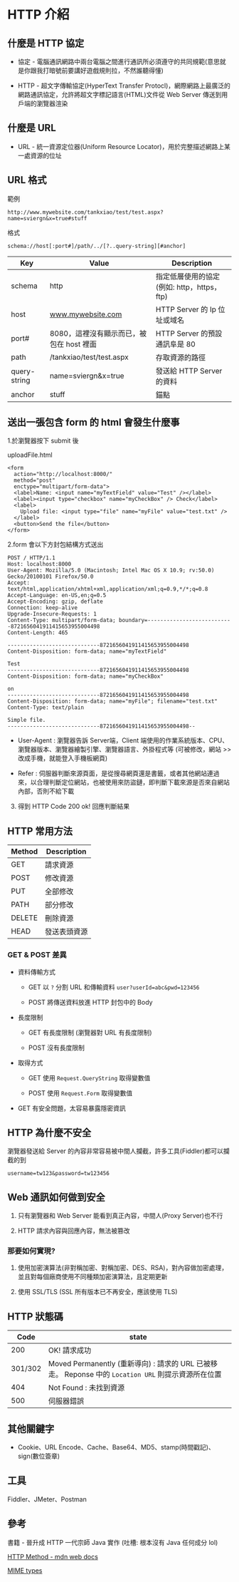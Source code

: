 # HTTP 介紹

## 什麼是 HTTP 協定

* 協定 - 電腦通訊網路中兩台電腦之間進行通訊所必須遵守的共同規範(意思就是你跟我打暗號前要講好遊戲規則拉，不然誰聽得懂)

* HTTP - 超文字傳輸協定(HyperText Transfer Protocl)，網際網路上最廣泛的網路通訊協定，允許將超文字標記語言(HTML)文件從 Web Server 傳送到用戶端的瀏覽器渲染

## 什麼是 URL

* URL - 統一資源定位器(Uniform Resource Locator)，用於完整描述網路上某一處資源的位址

## URL 格式

範例

```
http://www.mywebsite.com/tankxiao/test/test.aspx?name=sviergn&x=true#stuff
```

格式

```
schema://host[:port#]/path/../[?..query-string][#anchor]
```

| Key  | Value | Description |
| ------------- | ------------- | ------------- |
| schema | http  | 指定低層使用的協定 (例如: http，https，ftp) |
| host | www.mywebsite.com  | HTTP Server 的 Ip 位址或域名 |
| port#  | 8080，這裡沒有顯示而已，被包在 host 裡面  | HTTP Server 的預設通訊阜是 80 |
| path  | /tankxiao/test/test.aspx  | 存取資源的路徑 |
| query-string | name=sviergn&x=true  | 發送給 HTTP Server 的資料 |
| anchor | stuff  | 錨點 |

## 送出一張包含 form 的 html 會發生什麼事

1.於瀏覽器按下 submit 後

uploadFile.html

```
<form
  action="http://localhost:8000/"
  method="post"
  enctype="multipart/form-data">
  <label>Name: <input name="myTextField" value="Test" /></label>
  <label><input type="checkbox" name="myCheckBox" /> Check</label>
  <label>
    Upload file: <input type="file" name="myFile" value="test.txt" />
  </label>
  <button>Send the file</button>
</form>

```

2.form 會以下方封包結構方式送出

```
POST / HTTP/1.1
Host: localhost:8000
User-Agent: Mozilla/5.0 (Macintosh; Intel Mac OS X 10.9; rv:50.0) Gecko/20100101 Firefox/50.0
Accept: text/html,application/xhtml+xml,application/xml;q=0.9,*/*;q=0.8
Accept-Language: en-US,en;q=0.5
Accept-Encoding: gzip, deflate
Connection: keep-alive
Upgrade-Insecure-Requests: 1
Content-Type: multipart/form-data; boundary=---------------------------8721656041911415653955004498
Content-Length: 465

-----------------------------8721656041911415653955004498
Content-Disposition: form-data; name="myTextField"

Test
-----------------------------8721656041911415653955004498
Content-Disposition: form-data; name="myCheckBox"

on
-----------------------------8721656041911415653955004498
Content-Disposition: form-data; name="myFile"; filename="test.txt"
Content-Type: text/plain

Simple file.
-----------------------------8721656041911415653955004498--

```
* User-Agent : 瀏覽器告訴 Server端，Client 端使用的作業系統版本、CPU、瀏覽器版本、瀏覽器繪製引擎、瀏覽器語言、外掛程式等 (可被修改，網站 >> 改成手機，就能登入手機板網頁)

* Refer : 伺服器判斷來源頁面，是從搜尋網頁還是書籤，或者其他網站連過來，以合理判斷定位網站，也被使用來防盜鏈，即判斷下載來源是否來自網站內部，否則不給下載

3. 得到 HTTP Code 200 ok! 回應判斷結果 

## HTTP 常用方法

| Method  | Description |
| ------------- | ------------- |
| GET | 請求資源  |
| POST | 修改資源  |
| PUT  | 全部修改  |
| PATH  | 部分修改  |
| DELETE | 刪除資源  |
| HEAD | 發送表頭資源  |

### GET & POST 差異

* 資料傳輸方式

  * GET 以 `?` 分割 URL 和傳輸資料 `user?userId=abc&pwd=123456`

  * POST 將傳送資料放進 HTTP 封包中的 Body

* 長度限制 

  * GET 有長度限制 (瀏覽器對 URL 有長度限制)

  * POST 沒有長度限制

* 取得方式

  * GET 使用 `Request.QueryString` 取得變數值

  * POST 使用 `Request.Form` 取得變數值

* GET 有安全問題，太容易暴露隱密資訊

## HTTP 為什麼不安全

瀏覽器發送給 Server 的內容非常容易被中間人攔截，許多工具(Fiddler)都可以攔截的到

```
username=tw123&password=tw123456
```

## Web 通訊如何做到安全

1. 只有瀏覽器和 Web Server 能看到真正內容，中間人(Proxy Server)也不行

2. HTTP 請求內容與回應內容，無法被篡改

### 那要如何實現?

 1. 使用加密演算法(非對稱加密、對稱加密、DES、RSA)，對內容做加密處理，並且對每個廠商使用不同種類加密演算法，且定期更新
 
 2. 使用 SSL/TLS (SSL 所有版本已不再安全，應該使用 TLS)

## HTTP 狀態碼

| Code  | state |
| ------------- | ------------- |
| 200 | OK! 請求成功  |
| 301/302 | Moved Permanently (重新導向) : 請求的 URL 已被移走。 Reponse 中的 `Location URL` 則提示資源所在位置  |
| 404  | Not Found : 未找到資源  |
| 500 | 伺服器錯誤  |

## 其他關鍵字

* Cookie、URL Encode、Cache、Base64、MD5、stamp(時間戳記)、sign(數位簽章)

## 工具

Fiddler、JMeter、Postman

## 參考

書籍 - 晉升成 HTTP 一代宗師 Java 實作 (吐槽: 根本沒有 Java 任何成分 lol)

[HTTP Method - mdn web docs](https://developer.mozilla.org/zh-TW/docs/Web/HTTP/Methods)

[MIME types](https://developer.mozilla.org/en-US/docs/Web/HTTP/Basics_of_HTTP/MIME_Types)
